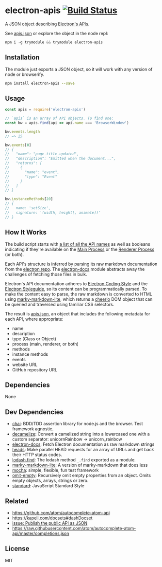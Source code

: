 # electron-apis [![Build Status](https://travis-ci.org/zeke/electron-apis.svg?branch=master)](https://travis-ci.org/zeke/electron-apis)

A JSON object describing [Electron's APIs](http://electron.atom.io/docs/api/).

See [apis.json](/apis.json) or explore the object in the node repl:

```js
npm i -g trymodule && trymodule electron-apis
```

## Installation

The module just exports a JSON object, so it will work with any version of
node or browserify.

```sh
npm install electron-apis --save
```

## Usage

```js
const apis = require('electron-apis')

// `apis` is an array of API objects. To find one:
const bw = apis.find(api => api.name === 'BrowserWindow')

bw.events.length
// => 25

bw.events[0]
// {
//   "name": "page-title-updated",
//   "description": "Emitted when the document...",
//   "returns": [
//     {
//       "name": "event",
//       "type": "Event"
//     }
//   ]
// }

bw.instanceMethods[20]
// {
//   name: 'setSize',
//   signature: '(width, height[, animate])'
// }
```

## How It Works

The build script starts with [a list of all the API names](/lib/names.json)
as well as booleans indicating if they're available on the
[Main Process](https://github.com/electron/electron/blob/master/docs/tutorial/quick-start.md)
or the
[Renderer Process](https://github.com/electron/electron/blob/master/docs/tutorial/quick-start.md)
(or both).

Each API's structure is inferred by parsing its raw markdown documentation from
the [electron repo](https://github.com/electron/electron/tree/master/docs/api).
The [electron-docs](https://github.com/zeke/electron-docs) module abstracts away
the challenges of fetching those files in bulk.

Electron's API documentation adheres to
[Electron Coding Style](https://github.com/electron/electron/blob/master/docs/development/coding-style.md#naming-things)
and the
[Electron Styleguide](https://github.com/electron/electron/blob/master/docs/styleguide.md),
so its content can be programmatically parsed. To make the content easy to parse,
the raw markdown is converted to HTML using
[marky-markdown-lite](https://ghub.io/marky-markdown-lite),
which returns a [cheerio](https://ghub.io/cheerio) DOM object that can be queried
and traversed using familiar CSS selectors.

The result is [apis.json](/apis.json), an object that includes the following
metadata for each API, where appropriate:

- name
- description
- type (Class or Object)
- process (main, renderer, or both)
- methods
- instance methods
- events
- website URL
- GitHub repository URL

## Dependencies

None

## Dev Dependencies

- [chai](https://github.com/chaijs/chai): BDD/TDD assertion library for node.js and the browser. Test framework agnostic.
- [decamelize](https://github.com/sindresorhus/decamelize): Convert a camelized string into a lowercased one with a custom separator: unicornRainbow → unicorn_rainbow
- [electron-docs](https://github.com/zeke/electron-docs): Fetch Electron documentation as raw markdown strings
- [heads](https://github.com/zeke/heads): Make parallel HEAD requests for an array of URLs and get back their HTTP status codes.
- [lodash.find](https://github.com/lodash/lodash): The lodash method `_.find` exported as a module.
- [marky-markdown-lite](https://github.com/zeke/marky-markdown-lite): A version of marky-markdown that does less
- [mocha](https://github.com/mochajs/mocha): simple, flexible, fun test framework
- [omit-empty](https://github.com/jonschlinkert/omit-empty): Recursively omit empty properties from an object. Omits empty objects, arrays, strings or zero.
- [standard](https://github.com/feross/standard): JavaScript Standard Style


## Related

- https://github.com/atom/autocomplete-atom-api
- https://kapeli.com/docsets#dashDocset
- [issue: Publish the public API as JSON](https://github.com/electron/electron/issues/3375)
- https://raw.githubusercontent.com/atom/autocomplete-atom-api/master/completions.json

## License

MIT
